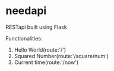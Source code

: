 # needapi
RESTapi built using Flask

Functionalities:
1. Hello World(route:'/')
2. Squared Number(route:'/square/num')
3. Current time(route:'/now')


